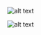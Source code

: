 ![alt text](https://lh3.googleusercontent.com/pzTVTYqv18bMpzexRqfCd66O7ez7_-_XZKKYuQGwxCgnq6v_uhjaaho5NhvSXEXP3EQ2cBU4K8Y9pRu7AMt0fPjsi9PFALo7ank1u5AJNUQ4FLhajl0gghlwnYOqxMjevuPy3lnbMCAzaqF0dup_tPJUiWtXaeZUCNqAJfjESKzAoKjEogQeYQvAtqP9MT_-A-G6seWJGsRuEW5azkqjUspbf4VRzXClPwK48v-eLBDtBJ7ufrJxuDhw57DUMcgAYUY_y588QIy9-yjo9cGgRMog8FBzu1CpPcXn-iYxeNuhXfM8nxIMETdCjrCK8hGezsm7NMEmjUpBXsDiBrBullCaAn9B_h187mhxJw478sP9FR71zWirgIoVkARn13wrwmmgDq7f1TwSt3sO81UecEVNtr0uoMIocoDikcbqxy4gdaSboHMTd-VnmwJTiCjK21dqCZYD5qpZfwIDboFIZqbnybo2exHz9cEDPV4Lb-nFV_oFv1NY9_J0E7x2sVzqG1WXenIsMVcJaEi9rN-ZMDvEKlkhDMeFP-cvBDTlfndtwdgNuyI8VwRx8E5B3mNg3a5iwkm0OBUWCHz5om7F7ka95mGcXIddWxaXXu2z7hKmWdV-96CPFpSsQnB7FxVrPwOMjX_LDZvyA86VzdZcK5Auomh6Gnc5Pb01LS-nzQYBQVEhGO25iFT1DAtr4raCNfBtMK5wIbCLj9eAGD5K8AGX=w1354-h757-no?authuser=0)

![alt text](https://lh3.googleusercontent.com/8BIkhTZ3YfzrmW_ixjxFcdLZ9DE6MsWVxdAn1Z6qj70eXd3i9d7WiLPTcqq1vDfe5Vwrif-PgV0VT5r-mw8vMRBCrcQnRo0O7KHV3Y024VsMiGGlgxmjzTqU_stdMqQ4xzZr1iKnwuycMJUPB5RAvF1eQ_-z0YSw8w-dUfEezqg0ge-k-ZuwZs0ZnL_bcdonUI7B5Ay_7pKkXSp0_jXh2FcB8sdyZESUEsWJ8ZV4b4q6TL7qC3Y_2Z-CIgAJj_z5RGtFvOirtVYN0H8kffSJS1zxLtwyFtSLaf6dAPO0DbXkCIxlPgRlhYJw7grDZM5aJw4o5LrlM7nCQIxC8qnUX8SjXhtwVB0ZXIybqYcRWSpb-lcvJaKlRLmdBO9B_nHprjpA_TNlVn2rNPCqbf9bDWz0fCaZkmFUpXNHrhlb8hUQnuBQyaKHMyk1UdhNpCn-Qm6y8mgPbW-qBbBX3TfgWovnLVDXHsuj1ZctEASrWrjOSTj9ErJqfqbsxjzCRe8LH1PB-hh6McJXUQwRYRolL7u-jKLrk_281aRPeKWvCsIoS7AElnY0Ek28lLXqxX7_W3FIn72fGuf614-rrs7FL2ptB5TrNh1_ZFqOA_f-0XiLTnV1qmqQQ4wmLoLRDU_D-K9VzwkImKoc6gsbF2c8IHMVmLjCORsaYliBvdqmvraM-fCnULP1GTtklR-Nvw8yF9Z9jGcHg69D1zGFc52DBRwC=w1343-h757-no?authuser=0)
